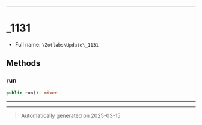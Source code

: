 ***

# _1131





* Full name: `\Zotlabs\Update\_1131`




## Methods


### run



```php
public run(): mixed
```












***


***
> Automatically generated on 2025-03-15
